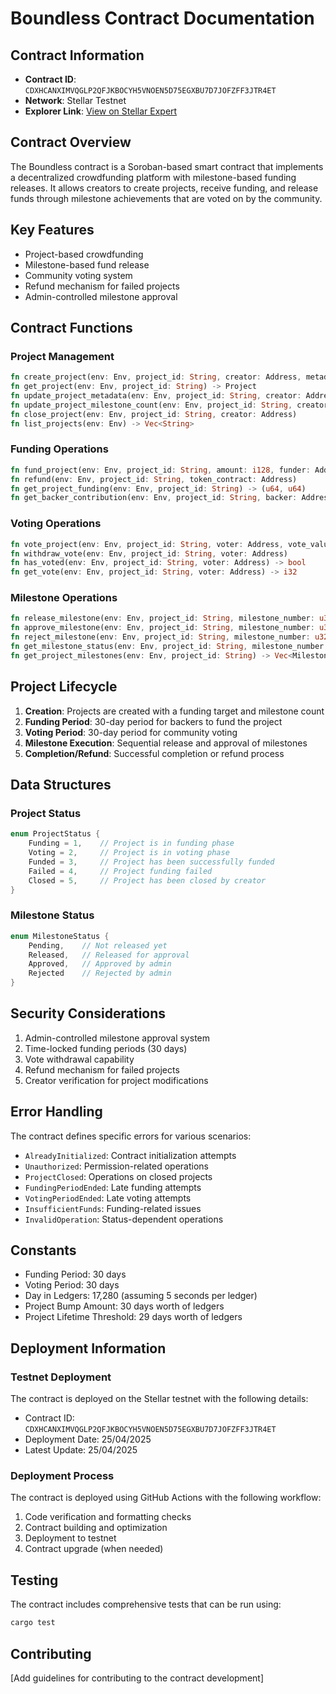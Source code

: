# Boundless Contract Documentation

## Contract Information
- **Contract ID**: `CDXHCANXIMVQGLP2QFJKBOCYH5VNOEN5D75EGXBU7D7JOFZFF3JTR4ET`
- **Network**: Stellar Testnet
- **Explorer Link**: [View on Stellar Expert](https://stellar.expert/explorer/testnet/contract/CDXHCANXIMVQGLP2QFJKBOCYH5VNOEN5D75EGXBU7D7JOFZFF3JTR4ET)

## Contract Overview
The Boundless contract is a Soroban-based smart contract that implements a decentralized crowdfunding platform with milestone-based funding releases. It allows creators to create projects, receive funding, and release funds through milestone achievements that are voted on by the community.

## Key Features
- Project-based crowdfunding
- Milestone-based fund release
- Community voting system
- Refund mechanism for failed projects
- Admin-controlled milestone approval

## Contract Functions

### Project Management
```rust
fn create_project(env: Env, project_id: String, creator: Address, metadata_uri: String, funding_target: u64, milestone_count: u32)
fn get_project(env: Env, project_id: String) -> Project
fn update_project_metadata(env: Env, project_id: String, creator: Address, new_metadata_uri: String)
fn update_project_milestone_count(env: Env, project_id: String, creator: Address, new_milestone_count: u32)
fn close_project(env: Env, project_id: String, creator: Address)
fn list_projects(env: Env) -> Vec<String>
```

### Funding Operations
```rust
fn fund_project(env: Env, project_id: String, amount: i128, funder: Address, token_contract: Address)
fn refund(env: Env, project_id: String, token_contract: Address)
fn get_project_funding(env: Env, project_id: String) -> (u64, u64)
fn get_backer_contribution(env: Env, project_id: String, backer: Address) -> u64
```

### Voting Operations
```rust
fn vote_project(env: Env, project_id: String, voter: Address, vote_value: i32)
fn withdraw_vote(env: Env, project_id: String, voter: Address)
fn has_voted(env: Env, project_id: String, voter: Address) -> bool
fn get_vote(env: Env, project_id: String, voter: Address) -> i32
```

### Milestone Operations
```rust
fn release_milestone(env: Env, project_id: String, milestone_number: u32, admin: Address)
fn approve_milestone(env: Env, project_id: String, milestone_number: u32, admin: Address)
fn reject_milestone(env: Env, project_id: String, milestone_number: u32, admin: Address)
fn get_milestone_status(env: Env, project_id: String, milestone_number: u32) -> MilestoneStatus
fn get_project_milestones(env: Env, project_id: String) -> Vec<Milestone>
```

## Project Lifecycle
1. **Creation**: Projects are created with a funding target and milestone count
2. **Funding Period**: 30-day period for backers to fund the project
3. **Voting Period**: 30-day period for community voting
4. **Milestone Execution**: Sequential release and approval of milestones
5. **Completion/Refund**: Successful completion or refund process

## Data Structures

### Project Status
```rust
enum ProjectStatus {
    Funding = 1,    // Project is in funding phase
    Voting = 2,     // Project is in voting phase
    Funded = 3,     // Project has been successfully funded
    Failed = 4,     // Project funding failed
    Closed = 5,     // Project has been closed by creator
}
```

### Milestone Status
```rust
enum MilestoneStatus {
    Pending,    // Not released yet
    Released,   // Released for approval
    Approved,   // Approved by admin
    Rejected    // Rejected by admin
}
```

## Security Considerations
1. Admin-controlled milestone approval system
2. Time-locked funding periods (30 days)
3. Vote withdrawal capability
4. Refund mechanism for failed projects
5. Creator verification for project modifications

## Error Handling
The contract defines specific errors for various scenarios:
- `AlreadyInitialized`: Contract initialization attempts
- `Unauthorized`: Permission-related operations
- `ProjectClosed`: Operations on closed projects
- `FundingPeriodEnded`: Late funding attempts
- `VotingPeriodEnded`: Late voting attempts
- `InsufficientFunds`: Funding-related issues
- `InvalidOperation`: Status-dependent operations

## Constants
- Funding Period: 30 days
- Voting Period: 30 days
- Day in Ledgers: 17,280 (assuming 5 seconds per ledger)
- Project Bump Amount: 30 days worth of ledgers
- Project Lifetime Threshold: 29 days worth of ledgers

## Deployment Information

### Testnet Deployment
The contract is deployed on the Stellar testnet with the following details:
- Contract ID: `CDXHCANXIMVQGLP2QFJKBOCYH5VNOEN5D75EGXBU7D7JOFZFF3JTR4ET`
- Deployment Date: 25/04/2025
- Latest Update: 25/04/2025

### Deployment Process
The contract is deployed using GitHub Actions with the following workflow:
1. Code verification and formatting checks
2. Contract building and optimization
3. Deployment to testnet
4. Contract upgrade (when needed)

## Testing
The contract includes comprehensive tests that can be run using:
```bash
cargo test
```

## Contributing
[Add guidelines for contributing to the contract development] 
